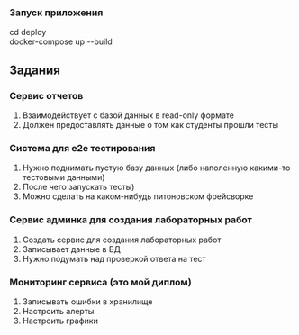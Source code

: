 ### Запуск приложения

cd deploy  
docker-compose up --build

## Задания

### Сервис отчетов
1. Взаимодействует с базой данных в read-only формате  
2. Должен предоставлять данные о том как студенты прошли тесты

### Система для e2e тестирования
1. Нужно поднимать пустую базу данных (либо наполенную какими-то тестовыми данными) 
2. После чего запускать тесты) 
3. Можно сделать на каком-нибудь питоновском фрейсворке

### Сервис админка для создания лабораторных работ
1. Создать сервис для создания лабораторных работ
2. Записывает данные в БД
3. Нужно подумать над проверкой ответа на тест

### Мониторинг сервиса (это мой диплом)
1. Записывать ошибки в хранилище
2. Настроить алерты
3. Настроить графики